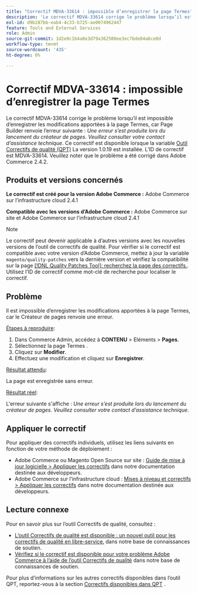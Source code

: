 ```yaml
---
title: "Correctif MDVA-33614 : impossible d’enregistrer la page Termes"
description: 'Le correctif MDVA-33614 corrige le problème lorsqu’il est impossible d’enregistrer les modifications apportées à la page Termes, car le Créateur de pages renvoie l’erreur suivante : *Une erreur s’est produite lors de l’initialisation du Créateur de pages. Veuillez consulter votre contact du support technique*. Ce correctif est disponible lorsque l’[outil de correctifs de qualité (QPT)](/help/announcements/adobe-commerce-announcements/magento-quality-patches-released-new-tool-to-self-serve-quality-patches.md) 1.0.19 est installé. L’ID de correctif est MDVA-33614. Veuillez noter que le problème a été corrigé dans Adobe Commerce 2.4.2."'
exl-id: d9b287bb-eab4-4c33-b725-ae0074962447
feature: Tools and External Services
role: Admin
source-git-commit: 1d2e0c1b4a8e3d79a362500ee3ec7bde84a6ce0d
workflow-type: tm+mt
source-wordcount: '435'
ht-degree: 0%

---
```


# Correctif MDVA-33614 : impossible d’enregistrer la page Termes

Le correctif MDVA-33614 corrige le problème lorsqu’il est impossible d’enregistrer les modifications apportées à la page Termes, car Page Builder renvoie l’erreur suivante : *Une erreur s’est produite lors du lancement du créateur de pages. Veuillez consulter votre contact d’assistance technique*. Ce correctif est disponible lorsque la variable [Outil Correctifs de qualité (QPT)](/help/announcements/adobe-commerce-announcements/magento-quality-patches-released-new-tool-to-self-serve-quality-patches.md) La version 1.0.19 est installée. L’ID de correctif est MDVA-33614. Veuillez noter que le problème a été corrigé dans Adobe Commerce 2.4.2.

## Produits et versions concernés

**Le correctif est créé pour la version Adobe Commerce :** Adobe Commerce sur l’infrastructure cloud 2.4.1

**Compatible avec les versions d’Adobe Commerce :** Adobe Commerce sur site et Adobe Commerce sur l’infrastructure cloud 2.4.1

>[!NOTE]
>
>Le correctif peut devenir applicable à d’autres versions avec les nouvelles versions de l’outil de correctifs de qualité. Pour vérifier si le correctif est compatible avec votre version d’Adobe Commerce, mettez à jour la variable `magento/quality-patches` vers la dernière version et vérifiez la compatibilité sur la page [[!DNL Quality Patches Tool]: recherchez la page des correctifs.](https://devdocs.magento.com/quality-patches/tool.html#patch-grid). Utilisez l’ID de correctif comme mot-clé de recherche pour localiser le correctif.

## Problème

Il est impossible d’enregistrer les modifications apportées à la page Termes, car le Créateur de pages renvoie une erreur.

<u>Étapes à reproduire</u>:

1. Dans Commerce Admin, accédez à **CONTENU** > Eléments > **Pages**.
1. Sélectionnez la page Termes .
1. Cliquez sur **Modifier**.
1. Effectuez une modification et cliquez sur **Enregistrer**.

<u>Résultat attendu</u>:

La page est enregistrée sans erreur.

<u>Résultat réel</u>:

L&#39;erreur suivante s&#39;affiche : *Une erreur s’est produite lors du lancement du créateur de pages. Veuillez consulter votre contact d’assistance technique*.

## Appliquer le correctif

Pour appliquer des correctifs individuels, utilisez les liens suivants en fonction de votre méthode de déploiement :

* Adobe Commerce ou Magento Open Source sur site : [Guide de mise à jour logicielle > Appliquer les correctifs](https://devdocs.magento.com/guides/v2.4/comp-mgr/patching/mqp.html) dans notre documentation destinée aux développeurs.
* Adobe Commerce sur l’infrastructure cloud : [Mises à niveau et correctifs > Appliquer les correctifs](https://devdocs.magento.com/cloud/project/project-patch.html) dans notre documentation destinée aux développeurs.

## Lecture connexe

Pour en savoir plus sur l’outil Correctifs de qualité, consultez :

* [L’outil Correctifs de qualité est disponible : un nouvel outil pour les correctifs de qualité en libre-service.](/help/announcements/adobe-commerce-announcements/magento-quality-patches-released-new-tool-to-self-serve-quality-patches.md) dans notre base de connaissances de soutien.
* [Vérifiez si le correctif est disponible pour votre problème Adobe Commerce à l’aide de l’outil Correctifs de qualité](/help/support-tools/patches-available-in-qpt-tool/check-patch-for-magento-issue-with-magento-quality-patches.md) dans notre base de connaissances de soutien.

Pour plus d’informations sur les autres correctifs disponibles dans l’outil QPT, reportez-vous à la section [Correctifs disponibles dans QPT](https://support.magento.com/hc/en-us/sections/360010506631-Patches-available-in-QPT-tool-) .
